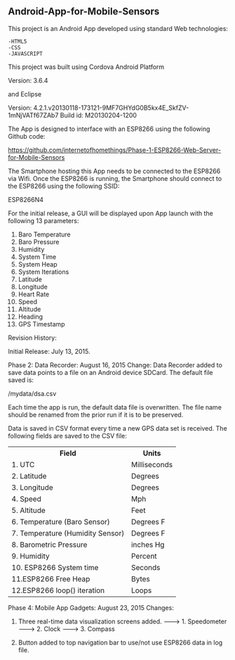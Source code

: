 <h2><strong>Android-App-for-Mobile-Sensors</strong></h2>

This project is an Android App developed using standard Web technologies:

    -HTML5
    -CSS
    -JAVASCRIPT

This project was built using Cordova Android Platform

Version: 3.6.4

and Eclipse

Version: 4.2.1.v20130118-173121-9MF7GHYdG0B5kx4E_SkfZV-1mNjVATf67ZAb7
Build id: M20130204-1200

The App is designed to interface with an ESP8266 using the following Github code:

https://github.com/internetofhomethings/Phase-1-ESP8266-Web-Server-for-Mobile-Sensors

The Smartphone hosting this App needs to be connected to the ESP8266 via Wifi. Once the ESP8266
is running, the Smartphone should connect to the ESP8266 using the following SSID:

ESP8266N4

For the initial release, a GUI will be displayed upon App launch with the following 13 parameters:

1. Baro Temperature
2. Baro Pressure
3. Humidity
4. System Time
5. System Heap
6. System Iterations
7. Latitude
8. Longitude
9. Heart Rate
10. Speed
11. Altitude
12. Heading
13. GPS Timestamp

Revision History:

Initial Release:         July 13, 2015. 

Phase 2: Data Recorder:  August 16, 2015 
Change: Data Recorder added to save data points to a file on an Android device SDCard. The default file saved is:

<SDCARD>/mydata/dsa.csv

Each time the app is run, the default data file is overwritten. The file name should be renamed from the prior
run if it is to be preserved.

Data is saved in CSV format every time a new GPS data set is received. The following fields are saved to the CSV file:

<table>
<tr>
<th>Field</th>
<th>Units</th>
</tr>
<tr>
<td>1. UTC</td>
<td>Milliseconds</td>
</tr>
<tr>
<td>2. Latitude</td>
<td>Degrees</td>
</tr>
<tr>
<td>3. Longitude</td>
<td>Degrees</td>
</tr>
<tr>
<td>4. Speed</td>
<td>Mph</td>
</tr>
<tr>
<td>5. Altitude</td>
<td>Feet</td>
</tr>
<tr>
<td>6. Temperature (Baro Sensor)</td>
<td>Degrees F</td>
</tr>
<tr>
<td>7. Temperature (Humidity Sensor)</td>
<td>Degrees F</td>
</tr>
<tr>
<td>8. Barometric Pressure</td>
<td>inches Hg</td>
</tr>
<tr>
<td>9. Humidity</td>
<td>Percent</td>
</tr>
<tr>
<td>10. ESP8266 System time</td>
<td>Seconds</td>
</tr>
<tr>
<td>11.ESP8266 Free Heap</td>
<td>Bytes</td>
</tr>
<tr>
<td>12.ESP8266 loop() iteration</td>
<td>Loops</td>
</tr>
</table>

Phase 4: Mobile App Gadgets:  August 23, 2015 
Changes: 
1. Three real-time data visualization screens added.
---> 1. Speedometer
---> 2. Clock
---> 3. Compass

2. Button added to top navigation bar to use/not use ESP8266 data in log file.




